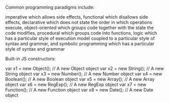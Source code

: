 Common programming paradigms include:

imperative which allows side effects,
functional which disallows side effects,
declarative which does not state the order in which operations execute,
object-oriented which groups code together with the state the code modifies,
procedural which groups code into functions,
logic which has a particular style of execution model coupled to a particular style of syntax and grammar, and
symbolic programming which has a particular style of syntax and grammar

Built-in JS constructors:

var x1 = new Object();    // A new Object object
var x2 = new String();    // A new String object
var x3 = new Number();    // A new Number object
var x4 = new Boolean();   // A new Boolean object
var x5 = new Array();     // A new Array object
var x6 = new RegExp();    // A new RegExp object
var x7 = new Function();  // A new Function object
var x8 = new Date();      // A new Date object